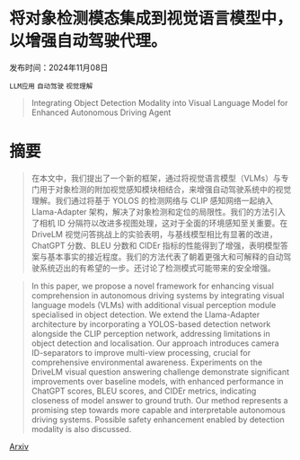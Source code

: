 # 将对象检测模态集成到视觉语言模型中，以增强自动驾驶代理。

发布时间：2024年11月08日

`LLM应用` `自动驾驶` `视觉理解`

> Integrating Object Detection Modality into Visual Language Model for Enhanced Autonomous Driving Agent

# 摘要

> 在本文中，我们提出了一个新的框架，通过将视觉语言模型（VLMs）与专门用于对象检测的附加视觉感知模块相结合，来增强自动驾驶系统中的视觉理解。我们通过将基于 YOLOS 的检测网络与 CLIP 感知网络一起纳入 Llama-Adapter 架构，解决了对象检测和定位的局限性。我们的方法引入了相机 ID 分隔符以改进多视图处理，这对于全面的环境感知至关重要。在 DriveLM 视觉问答挑战上的实验表明，与基线模型相比有显著的改进，ChatGPT 分数、BLEU 分数和 CIDEr 指标的性能得到了增强，表明模型答案与基本事实的接近程度。我们的方法代表了朝着更强大和可解释的自动驾驶系统迈出的有希望的一步。还讨论了检测模式可能带来的安全增强。

> In this paper, we propose a novel framework for enhancing visual comprehension in autonomous driving systems by integrating visual language models (VLMs) with additional visual perception module specialised in object detection. We extend the Llama-Adapter architecture by incorporating a YOLOS-based detection network alongside the CLIP perception network, addressing limitations in object detection and localisation. Our approach introduces camera ID-separators to improve multi-view processing, crucial for comprehensive environmental awareness. Experiments on the DriveLM visual question answering challenge demonstrate significant improvements over baseline models, with enhanced performance in ChatGPT scores, BLEU scores, and CIDEr metrics, indicating closeness of model answer to ground truth. Our method represents a promising step towards more capable and interpretable autonomous driving systems. Possible safety enhancement enabled by detection modality is also discussed.

[Arxiv](https://arxiv.org/abs/2411.05898)